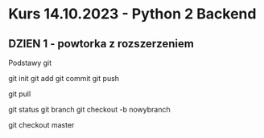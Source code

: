 # Kurs 14.10.2023 - Python 2 Backend

## DZIEN 1 - powtorka z rozszerzeniem

Podstawy git

git init
git add 
git commit
git push 

git pull

git status
git branch
git checkout -b nowybranch

git checkout master
